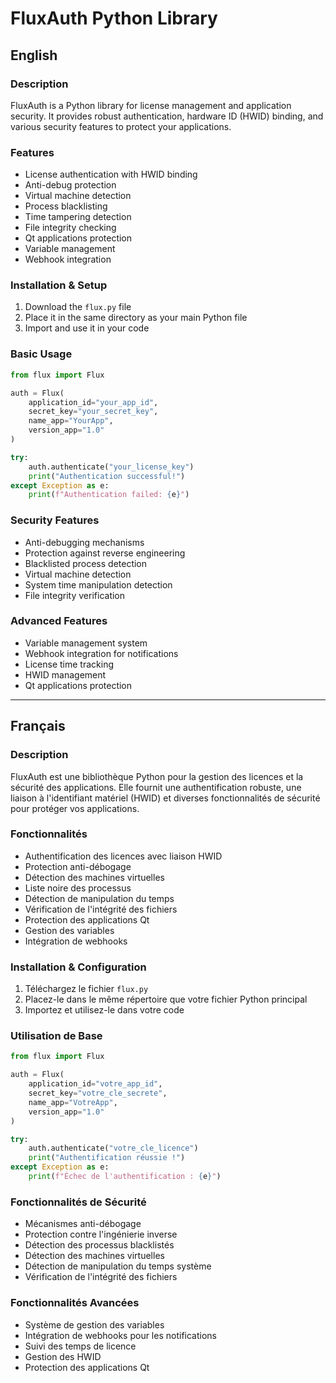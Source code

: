 # FluxAuth Python Library

## English

### Description
FluxAuth is a Python library for license management and application security. It provides robust authentication, hardware ID (HWID) binding, and various security features to protect your applications.

### Features
- License authentication with HWID binding
- Anti-debug protection
- Virtual machine detection
- Process blacklisting
- Time tampering detection
- File integrity checking
- Qt applications protection
- Variable management
- Webhook integration

### Installation & Setup
1. Download the `flux.py` file
2. Place it in the same directory as your main Python file
3. Import and use it in your code

### Basic Usage
```python
from flux import Flux

auth = Flux(
    application_id="your_app_id",
    secret_key="your_secret_key",
    name_app="YourApp",
    version_app="1.0"
)

try:
    auth.authenticate("your_license_key")
    print("Authentication successful!")
except Exception as e:
    print(f"Authentication failed: {e}")
```

### Security Features
- Anti-debugging mechanisms
- Protection against reverse engineering
- Blacklisted process detection
- Virtual machine detection
- System time manipulation detection
- File integrity verification

### Advanced Features
- Variable management system
- Webhook integration for notifications
- License time tracking
- HWID management
- Qt applications protection

---

## Français

### Description
FluxAuth est une bibliothèque Python pour la gestion des licences et la sécurité des applications. Elle fournit une authentification robuste, une liaison à l'identifiant matériel (HWID) et diverses fonctionnalités de sécurité pour protéger vos applications.

### Fonctionnalités
- Authentification des licences avec liaison HWID
- Protection anti-débogage
- Détection des machines virtuelles
- Liste noire des processus
- Détection de manipulation du temps
- Vérification de l'intégrité des fichiers
- Protection des applications Qt
- Gestion des variables
- Intégration de webhooks

### Installation & Configuration
1. Téléchargez le fichier `flux.py`
2. Placez-le dans le même répertoire que votre fichier Python principal
3. Importez et utilisez-le dans votre code

### Utilisation de Base
```python
from flux import Flux

auth = Flux(
    application_id="votre_app_id",
    secret_key="votre_cle_secrete",
    name_app="VotreApp",
    version_app="1.0"
)

try:
    auth.authenticate("votre_cle_licence")
    print("Authentification réussie !")
except Exception as e:
    print(f"Échec de l'authentification : {e}")
```

### Fonctionnalités de Sécurité
- Mécanismes anti-débogage
- Protection contre l'ingénierie inverse
- Détection des processus blacklistés
- Détection des machines virtuelles
- Détection de manipulation du temps système
- Vérification de l'intégrité des fichiers

### Fonctionnalités Avancées
- Système de gestion des variables
- Intégration de webhooks pour les notifications
- Suivi des temps de licence
- Gestion des HWID
- Protection des applications Qt

